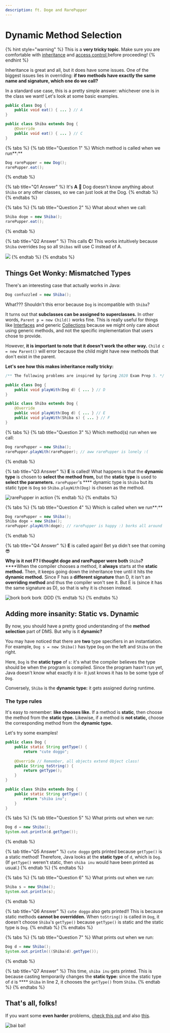 ```yaml
---
description: ft. Doge and RarePupper
---
```


# Dynamic Method Selection

{% hint style="warning" %}
This is a **very tricky topic**. Make sure you are comfortable with [inheritance](inheritance.md) and [access control ](access-control.md)before proceeding!
{% endhint %}

Inheritance is great and all, but it does have some issues. One of the biggest issues lies in overriding: **if two methods have exactly the same name and signature, which one do we call?**

In a standard use case, this is a pretty simple answer: whichever one is in the class we want! Let's look at some basic examples.

```java
public class Dog {
    public void eat() { ... } // A
}

public class Shiba extends Dog {
    @Override
    public void eat() { ... } // C
}
```

{% tabs %}
{% tab title="Question 1" %}
Which method is called when we run**:**

```java
Dog rarePupper = new Dog();
rarePupper.eat();
```
{% endtab %}

{% tab title="Q1 Answer" %}
It's **A** :dog: Dog doesn't know anything about `Shiba` or any other classes, so we can just look at the Dog.
{% endtab %}
{% endtabs %}

{% tabs %}
{% tab title="Question 2" %}
What about when we call:

```java
Shiba doge = new Shiba();
rarePupper.eat();
```
{% endtab %}

{% tab title="Q2 Answer" %}
This calls **C**! This works intuitively because `Shiba` overrides `Dog` so all `Shibas` will use C instead of A.

![](<../.gitbook/assets/image (8).png>)
{% endtab %}
{% endtabs %}

## Things Get Wonky: Mismatched Types

There's an interesting case that actually works in Java:

```java
Dog confuzzled = new Shiba();
```

What??? Shouldn't this error because `Dog` is incompatible with `Shiba`?&#x20;

It turns out that **subclasses can be assigned to superclasses.** In other words, `Parent p = new Child()` works fine. This is really useful for things like [Interfaces](inheritance.md#interfaces) and generic [Collections](../abstract-data-types/collections/) because we might only care about using generic methods, and not the specific implementation that users chose to provide.

However, **it is important to note that it doesn't work the other way.** `Child c = new Parent()` will error because the child might have new methods that don't exist in the parent.

**Let's see how this makes inheritance really tricky:**

```java
/** The following problems are inspired by Spring 2020 Exam Prep 5. */

public class Dog {
    public void playWith(Dog d) { ... } // D
}

public class Shiba extends Dog {
    @Override
    public void playWith(Dog d) { ... } // E
    public void playWith(Shiba s) { ... } // F
}
```

{% tabs %}
{% tab title="Question 3" %}
Which method(s) run when we call:

```java
Dog rarePupper = new Shiba();
rarePupper.playWith(rarePupper); // aww rarePupper is lonely :(
```
{% endtab %}

{% tab title="Q3 Answer" %}
**E** is called! What happens is that the **dynamic type** is chosen to **select the method from,** but the **static type** is used to **select the parameters.** `rarePupper`'s **** dynamic type is `Shiba` but its static type is `Dog` so `Shiba.playWith(Dog)` is chosen as the method.

![rarePupper in action](<../.gitbook/assets/image (10).png>)
{% endtab %}
{% endtabs %}

{% tabs %}
{% tab title="Question 4" %}
Which is called when we run**:**

```java
Dog rarePupper = new Shiba();
Shiba doge = new Shiba();
rarePupper.playWith(doge); // rarePupper is happy :) borks all around
```
{% endtab %}

{% tab title="Q4 Answer" %}
**E** is called again! Bet ya didn't see that coming 😎

**Why is it not F? I thought doge and rarePupper were both** `Shiba`**?**\
****When the compiler chooses a method, it **always** starts at the **static method.** Then, it keeps going down the inheritance tree until it hits the **dynamic method.** Since F has a **different signature** than D, it isn't an **overriding method** and thus the compiler won't see it. But E is (since it has the same signature as D), so that is why it is chosen instead.

![bork bork bork :DDD](<../.gitbook/assets/image (11).png>)
{% endtab %}
{% endtabs %}

## Adding more insanity: Static vs. Dynamic

By now, you should have a pretty good understanding of the **method selection** part of DMS. But why is it **dynamic?**

You may have noticed that there are **two** type specifiers in an instantiation. For example, `Dog s = new Shiba()` has type `Dog` on the left and `Shiba` on the right.

Here, `Dog` is the **static type** of `s`: it's what the compiler believes the type should be when the program is compiled. Since the program hasn't run yet, Java doesn't know what exactly it is- it just knows it has to be some type of `Dog`.

Conversely, `Shiba` is the **dynamic type:** it gets assigned during runtime.

### The type rules

It's easy to remember: **like chooses like.** If a method is **static**, then choose the method from the **static type.** Likewise, if a method is **not static,** choose the corresponding method from the **dynamic type.**&#x20;

Let's try some examples!

```java
public class Dog {
    public static String getType() {
        return "cute doggo";
 
    @Override // Remember, all objects extend Object class!   
    public String toString() {
        return getType();
    }
}

public class Shiba extends Dog {
    public static String getType() {
        return "shiba inu";
    }
}
```

{% tabs %}
{% tab title="Question 5" %}
What prints out when we run:

```java
Dog d = new Shiba();
System.out.println(d.getType());
```
{% endtab %}

{% tab title="Q5 Answer" %}
`cute doggo` gets printed because `getType()` is a static method! Therefore, Java looks at the **static type** of `d`, which is `Dog`. \
(If `getType()` weren't static, then `shiba inu` would have been printed as usual.)
{% endtab %}
{% endtabs %}

{% tabs %}
{% tab title="Question 6" %}
What prints out when we run:

```java
Shiba s = new Shiba();
System.out.println(s);
```
{% endtab %}

{% tab title="Q6 Answer" %}
`cute doggo` also gets printed!! This is because static methods **cannot be overridden.** When `toString()` is called in `Dog`, it doesn't choose `Shiba`'s `getType()` because `getType()` is static and the static type is `Dog`.
{% endtab %}
{% endtabs %}

{% tabs %}
{% tab title="Question 7" %}
What prints out when we run:

```java
Dog d = new Shiba();
System.out.println(((Shiba)d).getType());
```
{% endtab %}

{% tab title="Q7 Answer" %}
This time, `shiba inu` gets printed. This is because casting temporarily changes the **static type:** since the static type of `d` is **** `Shiba` in line 2, it chooses the `getType()` from `Shiba`.
{% endtab %}
{% endtabs %}

## That's all, folks!

If you want some **even harder** problems, [check this out](https://inst.eecs.berkeley.edu/\~cs61b/sp20/materials/disc/examprep5.pdf) and also [this](https://inst.eecs.berkeley.edu/\~cs61b/sp20/materials/disc/examprep6.pdf).

![bai bai!](<../.gitbook/assets/image (12).png>)
